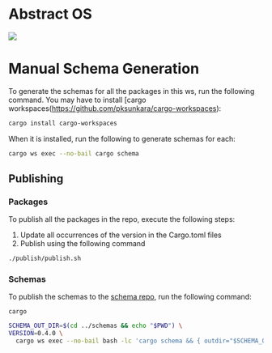 # Abstract OS 

<a href="https://codecov.io/gh/Abstract-OS/contracts" > 
 <img src="https://codecov.io/gh/Abstract-OS/contracts/branch/main/graph/badge.svg?token=FOIDUFYSCY"/> 
 </a>

<!-- ![alt text](https://github.com/Abstract-OS/contracts/blob/main/architecture.png?raw=true) -->

# Manual Schema Generation

To generate the schemas for all the packages in this ws, run the following command. You may have to install [cargo
workspaces(https://github.com/pksunkara/cargo-workspaces):

```bash
cargo install cargo-workspaces
```

When it is installed, run the following to generate schemas for each:

```bash
cargo ws exec --no-bail cargo schema
```

## Publishing

### Packages

To publish all the packages in the repo, execute the following steps:

1. Update all occurrences of the version in the Cargo.toml files
2. Publish using the following command

```bash
./publish/publish.sh
```

### Schemas

To publish the schemas to the [schema repo](https://github.com/Abstract-OS/schemas), run the following command:

```shell
cargo 
```

```bash
SCHEMA_OUT_DIR=$(cd ../schemas && echo "$PWD") \
VERSION=0.4.0 \
  cargo ws exec --no-bail bash -lc 'cargo schema && { outdir="$SCHEMA_OUT_DIR/abstract/${PWD##*/}/$VERSION"; echo $outdir; mkdir -p "$outdir"; cp -a "schema/." "$outdir"; }'
  ```
